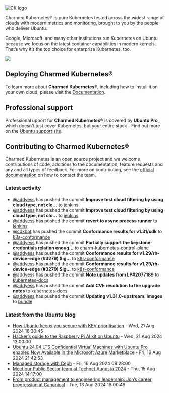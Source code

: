 ![CK logo](https://assets.ubuntu.com/v1/451d4cf4-Charmed+Kubernetes_RGB_onWhite_2022.svg)

Charmed Kubernetes® is pure Kubernetes tested across the widest range of clouds with modern metrics and monitoring, brought to you by the people who deliver Ubuntu.

Google, Microsoft, and many other institutions run Kubernetes on Ubuntu because we focus on the latest container capabilities in modern kernels. That’s why it’s the top choice for enterprise Kubernetes, too.

![](https://assets.ubuntu.com/v1/843c77b6-juju-at-a-glace.svg)

## Deploying Charmed Kubernetes®

To learn more about **Charmed Kubernetes**®, including how to install it on your own cloud, please visit the [Documentation][docs].

## Professional support

Professional upport for **Charmed Kubernetes**® is covered by **Ubuntu Pro**, which doesn't just cover Kubernetes, but your entire stack - Find out more on the [Ubuntu support site](https://ubuntu.com/support).

## Contributing to Charmed Kubernetes®

Charmed Kubernetes is an open source project and we welcome contributions of code, additions to the documentation, feature requests and any and all types of feedback. For more on contributing, see the [official documentation][get-in-touch] on how to contact the team.

<!-- LINKS -->
[docs]: https://ubuntu.com/kubernetes/docs
[get-in-touch]: https://ubuntu.com/kubernetes/docs/get-in-touch

### Latest activity

<!-- activity starts -->
 - [@addyess](https://github.com/addyess) has pushed the commit **Improve test cloud filtering by using cloud type, not clo...** to [jenkins](https://github.com/charmed-kubernetes/jenkins)
 - [@addyess](https://github.com/addyess) has pushed the commit **Improve test cloud filtering by using cloud type, not clo...** to [jenkins](https://github.com/charmed-kubernetes/jenkins)
 - [@addyess](https://github.com/addyess) has pushed the commit **revert to async process runner** to [jenkins](https://github.com/charmed-kubernetes/jenkins)
 - [@cdkbot](https://github.com/cdkbot) has pushed the commit **Conformance results for v1.31/cdk** to [k8s-conformance](https://github.com/charmed-kubernetes/k8s-conformance)
 - [@addyess](https://github.com/addyess) has pushed the commit **Partially support the keystone-credentials relation enoug...** to [charm-kubernetes-control-plane](https://github.com/charmed-kubernetes/charm-kubernetes-control-plane)
 - [@addyess](https://github.com/addyess) has pushed the commit **Conformance results for v1.29/rh-device-edge (#3279)  Sig...** to [k8s-conformance](https://github.com/charmed-kubernetes/k8s-conformance)
 - [@addyess](https://github.com/addyess) has pushed the commit **Conformance results for v1.29/rh-device-edge (#3279)  Sig...** to [k8s-conformance](https://github.com/charmed-kubernetes/k8s-conformance)
 - [@addyess](https://github.com/addyess) has pushed the commit **Note updates from LP#2077189** to [kubernetes-docs](https://github.com/charmed-kubernetes/kubernetes-docs)
 - [@addyess](https://github.com/addyess) has pushed the commit **Add CVE resolution to the upgrade notes** to [kubernetes-docs](https://github.com/charmed-kubernetes/kubernetes-docs)
 - [@addyess](https://github.com/addyess) has pushed the commit **Updating v1.31.0-upstream: images** to [bundle](https://github.com/charmed-kubernetes/bundle)
<!-- activity ends -->

<!-- roadmap starts -->

<!-- roadmap ends -->

### Latest from the Ubuntu blog

<!-- blog starts -->
* [How Ubuntu keeps you secure with KEV prioritisation](https://ubuntu.com//blog/how-ubuntu-keeps-you-secure-with-kev-prioritisation) - Wed, 21 Aug 2024 18:30:45 
* [Hacker&#8217;s guide to the Raspberry Pi AI kit on Ubuntu](https://ubuntu.com//blog/hackers-guide-to-the-raspberry-pi-ai-kit-on-ubuntu) - Wed, 21 Aug 2024 13:00:00 
* [Ubuntu 24.04 LTS Confidential Virtual Machines with Ubuntu Pro enabled Now Available in the Microsoft Azure Marketplace](https://ubuntu.com//blog/ubuntu-pro-confidential-vms-azure) - Fri, 16 Aug 2024 21:42:53 
* [Managed storage with Ceph](https://ubuntu.com//blog/managed-storage-with-ceph) - Fri, 16 Aug 2024 08:28:00 
* [Meet our Public Sector team at Technet Augusta 2024](https://ubuntu.com//blog/meet-our-public-sector-team-at-technet-augusta-2024) - Thu, 15 Aug 2024 14:17:00 
* [From product management to engineering leadership: Jon&#8217;s career progression at Canonical](https://ubuntu.com//blog/from-product-management-to-engineering-leadership-jon-seagers-career-progression-at-canonical) - Tue, 13 Aug 2024 19:00:49 
<!-- blog ends -->
